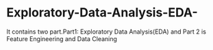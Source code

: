 # Exploratory-Data-Analysis-EDA-
It contains two part.Part1: Exploratory Data Analysis(EDA) and Part 2 is Feature Engineering and Data Cleaning
